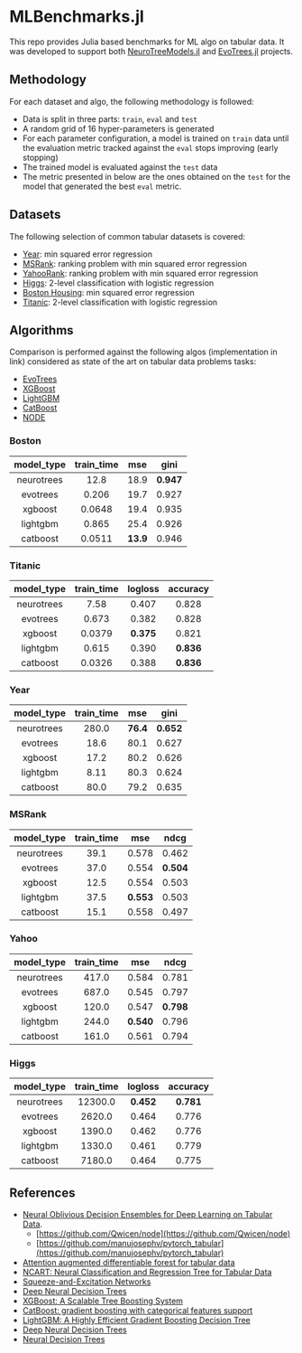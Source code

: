 # MLBenchmarks.jl 

This repo provides Julia based benchmarks for ML algo on tabular data. 
It was developed to support both [NeuroTreeModels.jl](https://github.com/Evovest/NeuroTreeModels.jl) and [EvoTrees.jl](https://github.com/Evovest/EvoTrees.jl) projects.

## Methodology

For each dataset and algo, the following methodology is followed:
- Data is split in three parts: `train`, `eval` and `test`
- A random grid of 16 hyper-parameters is generated
- For each parameter configuration, a model is trained on `train` data until the evaluation metric tracked against the `eval` stops improving (early stopping)
- The trained model is evaluated against the `test` data
- The metric presented in below are the ones obtained on the `test` for the model that generated the best `eval` metric.

## Datasets

The following selection of common tabular datasets is covered:

- [Year](https://archive.ics.uci.edu/dataset/203/yearpredictionmsd): min squared error regression
- [MSRank](https://www.microsoft.com/en-us/research/project/mslr/): ranking problem with min squared error regression 
- [YahooRank](https://webscope.sandbox.yahoo.com/): ranking problem with min squared error regression
- [Higgs](https://archive.ics.uci.edu/dataset/280/higgs): 2-level classification with logistic regression
- [Boston Housing](https://juliaml.github.io/MLDatasets.jl/stable/datasets/misc/#MLDatasets.BostonHousing): min squared error regression
- [Titanic](https://juliaml.github.io/MLDatasets.jl/stable/datasets/misc/#MLDatasets.Titanic): 2-level classification with logistic regression

## Algorithms

Comparison is performed against the following algos (implementation in link) considered as state of the art on tabular data problems tasks:

- [EvoTrees](https://github.com/Evovest/EvoTrees.jl)
- [XGBoost](https://github.com/dmlc/XGBoost.jl)
- [LightGBM](https://github.com/IQVIA-ML/LightGBM.jl)
- [CatBoost](https://github.com/JuliaAI/CatBoost.jl)
- [NODE](https://github.com/manujosephv/pytorch_tabular)

### Boston

| **model\_type** | **train\_time** | **mse** | **gini** |
|:---------------:|:---------------:|:-------:|:--------:|
| neurotrees      | 12.8            | 18.9    | **0.947**|
| evotrees        | 0.206           | 19.7    | 0.927    |
| xgboost         | 0.0648          | 19.4    | 0.935    |
| lightgbm        | 0.865           | 25.4    | 0.926    |
| catboost        | 0.0511          | **13.9**| 0.946    |

### Titanic

| **model\_type** | **train\_time** | **logloss** | **accuracy** |
|:---------------:|:---------------:|:-----------:|:------------:|
| neurotrees      | 7.58            | 0.407       | 0.828        |
| evotrees        | 0.673           | 0.382       | 0.828        |
| xgboost         | 0.0379          | **0.375**   | 0.821        |
| lightgbm        | 0.615           | 0.390       | **0.836**    |
| catboost        | 0.0326          | 0.388       | **0.836**    |

### Year

| **model\_type** | **train\_time** | **mse** | **gini** |
|:---------------:|:---------------:|:-------:|:--------:|
| neurotrees      | 280.0           | **76.4**| **0.652**|
| evotrees        | 18.6            | 80.1    | 0.627    |
| xgboost         | 17.2            | 80.2    | 0.626    |
| lightgbm        | 8.11            | 80.3    | 0.624    |
| catboost        | 80.0            | 79.2    | 0.635    |

### MSRank

| **model\_type** | **train\_time** | **mse** | **ndcg** |
|:---------------:|:---------------:|:-------:|:--------:|
| neurotrees      | 39.1            | 0.578   | 0.462    |
| evotrees        | 37.0            | 0.554   | **0.504**|
| xgboost         | 12.5            | 0.554   | 0.503    |
| lightgbm        | 37.5            |**0.553**| 0.503    |
| catboost        | 15.1            | 0.558   | 0.497    |

### Yahoo

| **model\_type** | **train\_time** | **mse** | **ndcg** |
|:---------------:|:---------------:|:-------:|:--------:|
| neurotrees      | 417.0           | 0.584   | 0.781    |
| evotrees        | 687.0           | 0.545   | 0.797    |
| xgboost         | 120.0           | 0.547   | **0.798**|
| lightgbm        | 244.0           |**0.540**| 0.796    |
| catboost        | 161.0           | 0.561   | 0.794    |

### Higgs

| **model\_type** | **train\_time** | **logloss** | **accuracy** |
|:---------------:|:---------------:|:-----------:|:------------:|
| neurotrees      | 12300.0         | **0.452**   | **0.781**    |
| evotrees        | 2620.0          | 0.464       | 0.776        |
| xgboost         | 1390.0          | 0.462       | 0.776        |
| lightgbm        | 1330.0          | 0.461       | 0.779        |
| catboost        | 7180.0          | 0.464       | 0.775        |

## References

- [Neural Oblivious Decision Ensembles for Deep Learning on Tabular Data](https://arxiv.org/abs/1909.06312v2).
    - [https://github.com/Qwicen/node](https://github.com/Qwicen/node)
    - [https://github.com/manujosephv/pytorch_tabular](https://github.com/manujosephv/pytorch_tabular)
- [Attention augmented differentiable forest for tabular data](https://arxiv.org/abs/2010.02921)
- [NCART: Neural Classification and Regression Tree for Tabular Data](https://arxiv.org/abs/2307.12198)
- [Squeeze-and-Excitation Networks](https://arxiv.org/abs/1709.01507)
- [Deep Neural Decision Trees](https://arxiv.org/abs/1806.06988)
- [XGBoost: A Scalable Tree Boosting System](https://arxiv.org/abs/1603.02754)
- [CatBoost: gradient boosting with categorical features support](https://arxiv.org/abs/1810.11363)
- [LightGBM: A Highly Efficient Gradient Boosting Decision Tree](https://papers.nips.cc/paper_files/paper/2017/hash/6449f44a102fde848669bdd9eb6b76fa-Abstract.html)
- [Deep Neural Decision Trees](https://arxiv.org/abs/1806.06988)
- [Neural Decision Trees](https://arxiv.org/abs/1702.07360)
